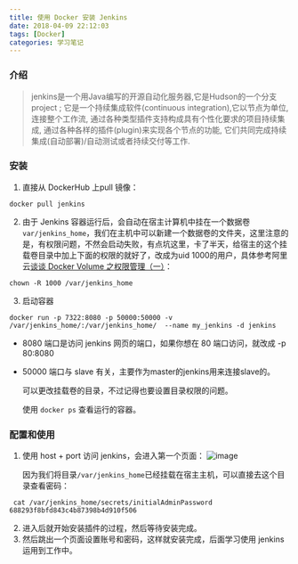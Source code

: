 ```yaml
---
title: 使用 Docker 安装 Jenkins
date: 2018-04-09 22:12:03
tags: [Docker]
categories: 学习笔记
---
```


### 介绍
>jenkins是一个用Java编写的开源自动化服务器,它是Hudson的一个分支project ; 它是一个持续集成软件(continuous integration),它以节点为单位,连接整个工作流, 通过各种类型插件支持构成具有个性化要求的项目持续集成, 通过各种各样的插件(plugin)来实现各个节点的功能, 它们共同完成持续集成(自动部署)/自动测试或者持续交付等工作.

<!--more-->

### 安装
1. 直接从 DockerHub 上pull 镜像：
```
docker pull jenkins
```
2. 由于 Jenkins 容器运行后，会自动在宿主计算机中挂在一个数据卷 `var/jenkins_home`，我们在主机中可以新建一个数据卷的文件夹，这里注意的是，有权限问题，不然会启动失败，有点坑这里，卡了半天，给宿主的这个挂载卷目录中加上下面的权限的就好了，改成为uid 1000的用户，具体参考阿里云[谈谈 Docker Volume 之权限管理（一）](https://yq.aliyun.com/articles/53990)：
```
chown -R 1000 /var/jenkins_home
```
3. 启动容器
```
docker run -p 7322:8080 -p 50000:50000 -v /var/jenkins_home/:/var/jenkins_home/  --name my_jenkins -d jenkins 
```
* 8080 端口是访问 jenkins 网页的端口，如果你想在 80 端口访问，就改成 -p 80:8080
* 50000 端口与 slave 有关，主要作为master的jenkins用来连接slave的。

  可以更改挂载卷的目录，不过记得也要设置目录权限的问题。

  使用 `docker ps` 查看运行的容器。
### 配置和使用
1. 使用 host + port 访问 jenkins，会进入第一个页面：
    ![image](https://zqnight.gitee.io/kaimz.github.io/image/hexo/docker/jenkins-1.png)

    因为我们将目录`/var/jenkins_home`已经挂载在宿主主机，可以直接去这个目录查看密码：
```
 cat /var/jenkins_home/secrets/initialAdminPassword
688293f8bfd843c4b87398b4d910f506
```

2. 进入后就开始安装插件的过程，然后等待安装完成。
3. 然后跳出一个页面设置账号和密码，这样就安装完成，后面学习使用 jenkins 运用到工作中。
